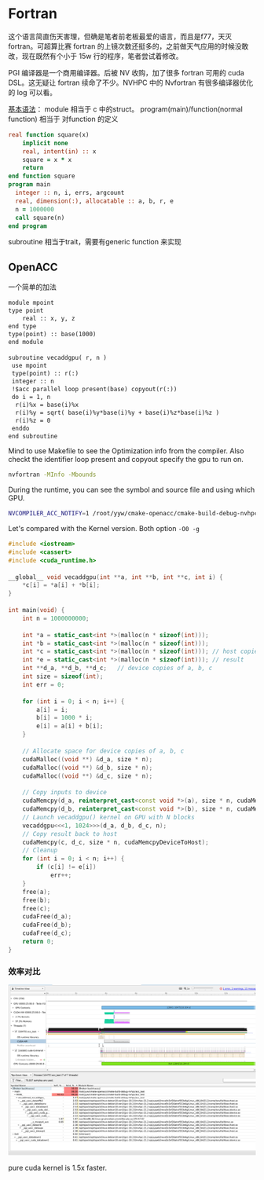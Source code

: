# Fortran
这个语言简直伤天害理，但确是笔者前老板最爱的语言，而且是f77，天灭fortran。可超算比赛 fortran 的上镜次数还挺多的，之前做天气应用的时候没敢改，现在既然有个小于 15w 行的程序，笔者尝试着修改。

PGI 编译器是一个商用编译器。后被 NV 收购，加了很多 fortran 可用的 cuda DSL。这无疑让 fortran 续命了不少。NVHPC 中的 Nvfortran 有很多编译器优化的 log 可以看。

[基本语法](http://micro.ustc.edu.cn/Fortran/ZJDing/)：
module 相当于 c 中的struct。
program(main)/function(normal function) 相当于 对function 的定义
```fortran
real function square(x)
    implicit none
    real, intent(in) :: x
    square = x * x
    return
end function square
program main
  integer :: n, i, errs, argcount
  real, dimension(:), allocatable :: a, b, r, e
  n = 1000000 
  call square(n)
end program
```

subroutine 相当于trait，需要有generic function 来实现
## OpenACC  
一个简单的加法
```
module mpoint
type point
    real :: x, y, z
end type
type(point) :: base(1000)
end module

subroutine vecaddgpu( r, n )
 use mpoint
 type(point) :: r(:)
 integer :: n
 !$acc parallel loop present(base) copyout(r(:))
 do i = 1, n
  r(i)%x = base(i)%x
  r(i)%y = sqrt( base(i)%y*base(i)%y + base(i)%z*base(i)%z )
  r(i)%z = 0
 enddo
end subroutine
```

Mind to use Makefile to see the Optimization info from the compiler. Also checkt the identifier loop present and copyout specify the gpu to run on.

```bash
nvfortran -MInfo -Mbounds
```

During the runtime, you can see the symbol and source file and using which GPU.

```bash
NVCOMPILER_ACC_NOTIFY=1 /root/yyw/cmake-openacc/cmake-build-debug-nvhpc/acc_test
```
Let's compared with the Kernel version. Both option `-O0 -g`
```c++
#include <iostream>
#include <cassert>
#include <cuda_runtime.h>

__global__ void vecaddgpu(int **a, int **b, int **c, int i) {
    *c[i] = *a[i] + *b[i];
}

int main(void) {
    int n = 1000000000;

    int *a = static_cast<int *>(malloc(n * sizeof(int)));
    int *b = static_cast<int *>(malloc(n * sizeof(int)));
    int *c = static_cast<int *>(malloc(n * sizeof(int))); // host copies of a, b, c
    int *e = static_cast<int *>(malloc(n * sizeof(int))); // result
    int **d_a, **d_b, **d_c;   // device copies of a, b, c
    int size = sizeof(int);
    int err = 0;

    for (int i = 0; i < n; i++) {
        a[i] = i;
        b[i] = 1000 * i;
        e[i] = a[i] + b[i];
    }

    // Allocate space for device copies of a, b, c
    cudaMalloc((void **) &d_a, size * n);
    cudaMalloc((void **) &d_b, size * n);
    cudaMalloc((void **) &d_c, size * n);

    // Copy inputs to device
    cudaMemcpy(d_a, reinterpret_cast<const void *>(a), size * n, cudaMemcpyHostToDevice);
    cudaMemcpy(d_b, reinterpret_cast<const void *>(b), size * n, cudaMemcpyHostToDevice);
    // Launch vecaddgpu() kernel on GPU with N blocks
    vecaddgpu<<<1, 1024>>>(d_a, d_b, d_c, n);
    // Copy result back to host
    cudaMemcpy(c, d_c, size * n, cudaMemcpyDeviceToHost);
    // Cleanup
    for (int i = 0; i < n; i++) {
        if (c[i] != e[i])
            err++;
    }
    free(a);
    free(b);
    free(c);
    cudaFree(d_a);
    cudaFree(d_b);
    cudaFree(d_c);
    return 0;
}
```

### 效率对比
![](./openacc.png)

pure cuda kernel is 1.5x faster.